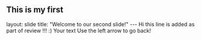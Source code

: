 This is my first 
---
layout: slide
title: "Welcome to our second slide!"
--- Hi this line is added as part of review !!! :)
Your text
Use the left arrow to go back!
